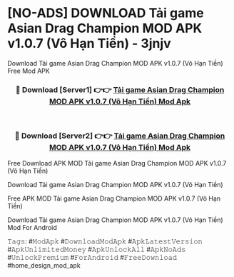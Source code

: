 # [NO-ADS] DOWNLOAD Tải game Asian Drag Champion MOD APK v1.0.7 (Vô Hạn Tiền) - 3jnjv
Download Tải game Asian Drag Champion MOD APK v1.0.7 (Vô Hạn Tiền) Free Mod APK

<div align="center">
<h3>🔴 Download [Server1] 👉👉 <a href="https://apk-comot.site?title=Tải_game_Asian_Drag_Champion_MOD_APK_v1.0.7_(Vô_Hạn_Tiền)">Tải game Asian Drag Champion MOD APK v1.0.7 (Vô Hạn Tiền) Mod Apk</a></h3><br>

<h3>🔴 Download [Server2] 👉👉 <a href="https://apk-comot.site?title=Tải_game_Asian_Drag_Champion_MOD_APK_v1.0.7_(Vô_Hạn_Tiền)">Tải game Asian Drag Champion MOD APK v1.0.7 (Vô Hạn Tiền) Mod Apk</a></h3>
</div>


Free Download APK MOD Tải game Asian Drag Champion MOD APK v1.0.7 (Vô Hạn Tiền)

Download Tải game Asian Drag Champion MOD APK v1.0.7 (Vô Hạn Tiền) 

Free APK MOD Tải game Asian Drag Champion MOD APK v1.0.7 (Vô Hạn Tiền) 

Download Tải game Asian Drag Champion MOD APK v1.0.7 (Vô Hạn Tiền) Mod For Android

𝚃𝚊𝚐𝚜: #𝙼𝚘𝚍𝙰𝚙𝚔 #𝙳𝚘𝚠𝚗𝚕𝚘𝚊𝚍𝙼𝚘𝚍𝙰𝚙𝚔 #𝙰𝚙𝚔𝙻𝚊𝚝𝚎𝚜𝚝𝚅𝚎𝚛𝚜𝚒𝚘𝚗 #𝙰𝚙𝚔𝚄𝚗𝚕𝚒𝚖𝚒𝚝𝚎𝚍𝙼𝚘𝚗𝚎𝚢 #𝙰𝚙𝚔𝚄𝚗𝚕𝚘𝚌𝚔𝙰𝚕𝚕 #𝙰𝚙𝚔𝙽𝚘𝙰𝚍𝚜 #𝚄𝚗𝚕𝚘𝚌𝚔𝙿𝚛𝚎𝚖𝚒𝚞𝚖 #𝙵𝚘𝚛𝙰𝚗𝚍𝚛𝚘𝚒𝚍 #𝙵𝚛𝚎𝚎𝙳𝚘𝚠𝚗𝚕𝚘𝚊𝚍 #home_design_mod_apk
